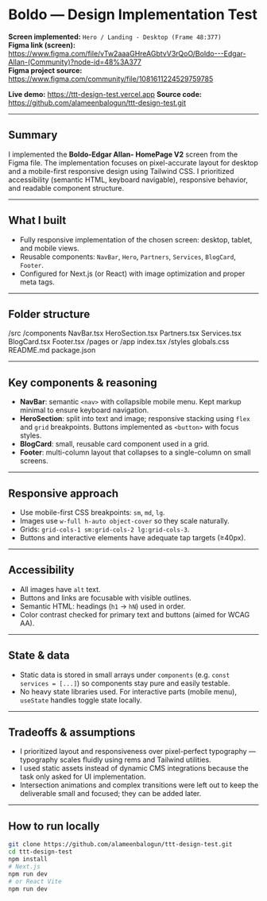 # Boldo — Design Implementation Test

**Screen implemented:** `Hero / Landing - Desktop (Frame 48:377)`  
**Figma link (screen):** https://www.figma.com/file/vTw2aaaGHreAGbtvV3rQoO/Boldo---Edgar-Allan-(Community)?node-id=48%3A377  
**Figma project source:** https://www.figma.com/community/file/1081611224529759785

**Live demo:** https://ttt-design-test.vercel.app
**Source code:** https://github.com/alameenbalogun/ttt-design-test.git

---

## Summary

I implemented the **Boldo-Edgar Allan- HomePage V2** screen from the Figma file. The implementation focuses on pixel-accurate layout for desktop and a mobile-first responsive design using Tailwind CSS. I prioritized accessibility (semantic HTML, keyboard navigable), responsive behavior, and readable component structure.

---

## What I built

- Fully responsive implementation of the chosen screen: desktop, tablet, and mobile views.
- Reusable components: `NavBar`, `Hero`, `Partners`, `Services`, `BlogCard`, `Footer`.
- Configured for Next.js (or React) with image optimization and proper meta tags.

---

## Folder structure

/src
/components
NavBar.tsx
HeroSection.tsx
Partners.tsx
Services.tsx
BlogCard.tsx
Footer.tsx
/pages or /app
index.tsx
/styles
globals.css
README.md
package.json

---

## Key components & reasoning

- **NavBar**: semantic `<nav>` with collapsible mobile menu. Kept markup minimal to ensure keyboard navigation.
- **HeroSection**: split into text and image; responsive stacking using `flex` and `grid` breakpoints. Buttons implemented as `<button>` with focus styles.
- **BlogCard**: small, reusable card component used in a grid.
- **Footer**: multi-column layout that collapses to a single-column on small screens.

---

## Responsive approach

- Use mobile-first CSS breakpoints: `sm`, `md`, `lg`.
- Images use `w-full h-auto object-cover` so they scale naturally.
- Grids: `grid-cols-1 sm:grid-cols-2 lg:grid-cols-3`.
- Buttons and interactive elements have adequate tap targets (≥40px).

---

## Accessibility

- All images have `alt` text.
- Buttons and links are focusable with visible outlines.
- Semantic HTML: headings (`h1` → `hN`) used in order.
- Color contrast checked for primary text and buttons (aimed for WCAG AA).

---

## State & data

- Static data is stored in small arrays under `components` (e.g. `const services = [...]`) so components stay pure and easily testable.
- No heavy state libraries used. For interactive parts (mobile menu), `useState` handles toggle state locally.

---

## Tradeoffs & assumptions

- I prioritized layout and responsiveness over pixel-perfect typography — typography scales fluidly using rems and Tailwind utilities.
- I used static assets instead of dynamic CMS integrations because the task only asked for UI implementation.
- Intersection animations and complex transitions were left out to keep the deliverable small and focused; they can be added later.

---

## How to run locally

```bash
git clone https://github.com/alameenbalogun/ttt-design-test.git
cd ttt-design-test
npm install
# Next.js
npm run dev
# or React Vite
npm run dev
```
